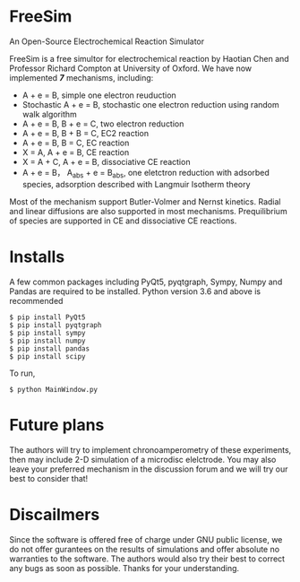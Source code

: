 # FreeSim
 An Open-Source Electrochemical Reaction Simulator

FreeSim is a free simultor for electrochemical reaction by Haotian Chen and Professor Richard Compton at University of Oxford. 
We have now implemented ***7*** mechanisms, including:

* A + e = B, simple one electron reuduction 
* Stochastic A + e = B, stochastic one electron reduction using random walk algorithm
* A + e = B, B + e = C, two electron reduction
* A + e = B, B + B = C, EC2 reaction 
* A + e = B, B = C, EC reaction 
* X = A, A + e = B, CE reaction 
* X = A + C, A + e = B, dissociative CE reaction
* A + e = B， A<sub>abs</sub> + e = B<sub>abs</sub>, one eletctron reduction with adsorbed species, adsorption described with Langmuir Isotherm theory

Most of the mechanism support Butler-Volmer and Nernst kinetics. Radial and linear diffusions are also supported in most mechanisms. Prequilibrium of species are supported in CE and dissociative CE reactions.

# Installs
A few common packages including PyQt5, pyqtgraph, Sympy, Numpy and Pandas are required to be installed. Python version 3.6 and above is recommended

```
$ pip install PyQt5
$ pip install pyqtgraph
$ pip install sympy
$ pip install numpy
$ pip install pandas
$ pip install scipy
```

To run,

```
$ python MainWindow.py
```

# Future plans
The authors will try to implement chronoamperometry of these experiments, then may include 2-D simulation of a microdisc elelctrode. You may also leave your preferred mechanism in the discussion forum and we will try our best to consider that! 


# Discailmers
Since the software is offered free of charge under GNU public license, we do not offer gurantees on the results of simulations and offer absolute no warranties to the software. The authors would also try their best to correct any bugs as soon as possible. Thanks for your understanding.



